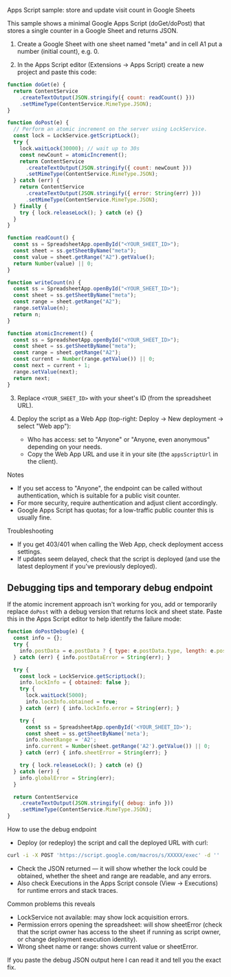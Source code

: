 Apps Script sample: store and update visit count in Google Sheets

This sample shows a minimal Google Apps Script (doGet/doPost) that stores a single counter in a Google Sheet and returns JSON.

1) Create a Google Sheet with one sheet named "meta" and in cell A1 put a number (initial count), e.g. 0.

2) In the Apps Script editor (Extensions → Apps Script) create a new project and paste this code:

```javascript
function doGet(e) {
  return ContentService
    .createTextOutput(JSON.stringify({ count: readCount() }))
    .setMimeType(ContentService.MimeType.JSON);
}

function doPost(e) {
  // Perform an atomic increment on the server using LockService.
  const lock = LockService.getScriptLock();
  try {
    lock.waitLock(30000); // wait up to 30s
    const newCount = atomicIncrement();
    return ContentService
      .createTextOutput(JSON.stringify({ count: newCount }))
      .setMimeType(ContentService.MimeType.JSON);
  } catch (err) {
    return ContentService
      .createTextOutput(JSON.stringify({ error: String(err) }))
      .setMimeType(ContentService.MimeType.JSON);
  } finally {
    try { lock.releaseLock(); } catch (e) {}
  }
}

function readCount() {
  const ss = SpreadsheetApp.openById("<YOUR_SHEET_ID>");
  const sheet = ss.getSheetByName("meta");
  const value = sheet.getRange("A2").getValue();
  return Number(value) || 0;
}

function writeCount(n) {
  const ss = SpreadsheetApp.openById("<YOUR_SHEET_ID>");
  const sheet = ss.getSheetByName("meta");
  const range = sheet.getRange("A2");
  range.setValue(n);
  return n;
}

function atomicIncrement() {
  const ss = SpreadsheetApp.openById("<YOUR_SHEET_ID>");
  const sheet = ss.getSheetByName("meta");
  const range = sheet.getRange("A2");
  const current = Number(range.getValue()) || 0;
  const next = current + 1;
  range.setValue(next);
  return next;
}
```

3) Replace `<YOUR_SHEET_ID>` with your sheet's ID (from the spreadsheet URL).

4) Deploy the script as a Web App (top-right: Deploy → New deployment → select "Web app"):
   - Who has access: set to "Anyone" or "Anyone, even anonymous" depending on your needs.
   - Copy the Web App URL and use it in your site (the `appsScriptUrl` in the client).

Notes
- If you set access to "Anyone", the endpoint can be called without authentication, which is suitable for a public visit counter.
- For more security, require authentication and adjust client accordingly.
- Google Apps Script has quotas; for a low-traffic public counter this is usually fine.

Troubleshooting
- If you get 403/401 when calling the Web App, check deployment access settings.
- If updates seem delayed, check that the script is deployed (and use the latest deployment if you've previously deployed).

Debugging tips and temporary debug endpoint
-----------------------------------------
If the atomic increment approach isn't working for you, add or temporarily replace `doPost` with a debug version that returns lock and sheet state. Paste this in the Apps Script editor to help identify the failure mode:

```javascript
function doPostDebug(e) {
  const info = {};
  try {
    info.postData = e.postData ? { type: e.postData.type, length: e.postData.contents.length } : null;
  } catch (err) { info.postDataError = String(err); }

  try {
    const lock = LockService.getScriptLock();
    info.lockInfo = { obtained: false };
    try {
      lock.waitLock(5000);
      info.lockInfo.obtained = true;
    } catch (err) { info.lockInfo.error = String(err); }

    try {
      const ss = SpreadsheetApp.openById('<YOUR_SHEET_ID>');
      const sheet = ss.getSheetByName('meta');
      info.sheetRange = 'A2';
      info.current = Number(sheet.getRange('A2').getValue()) || 0;
    } catch (err) { info.sheetError = String(err); }

    try { lock.releaseLock(); } catch (e) {}
  } catch (err) {
    info.globalError = String(err);
  }

  return ContentService
    .createTextOutput(JSON.stringify({ debug: info }))
    .setMimeType(ContentService.MimeType.JSON);
}
```

How to use the debug endpoint
- Deploy (or redeploy) the script and call the deployed URL with curl:

```bash
curl -i -X POST 'https://script.google.com/macros/s/XXXXX/exec' -d ''
```

- Check the JSON returned — it will show whether the lock could be obtained, whether the sheet and range are readable, and any errors.
- Also check Executions in the Apps Script console (View → Executions) for runtime errors and stack traces.

Common problems this reveals
- LockService not available: may show lock acquisition errors.
- Permission errors opening the spreadsheet: will show sheetError (check that the script owner has access to the sheet if running as script owner, or change deployment execution identity).
- Wrong sheet name or range: shows current value or sheetError.

If you paste the debug JSON output here I can read it and tell you the exact fix.
